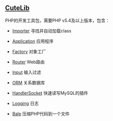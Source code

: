 
## [CuteLib](https://github.com/azhai/CuteLib/)

PHP的开发工具包，需要PHP v5.4及以上版本，包含：

* [Importer](https://github.com/azhai/CuteLib/wiki/Importer/)  寻找并自动加载class

* [Application](https://github.com/azhai/CuteLib/wiki/Application/) 应用程序

* [Factory](https://github.com/azhai/CuteLib/wiki/Factory/)  对象工厂

* [Router](https://github.com/azhai/CuteLib/wiki/Router/)  Web路由

* [Input](https://github.com/azhai/CuteLib/wiki/Input/)  输入过滤

* [ORM](https://github.com/azhai/CuteLib/wiki/ORM/)  关系数据库

* [HandlerSocket](https://github.com/azhai/CuteLib/wiki/HandlerSocket/)  快速读写MySQL的插件

* [Logging](https://github.com/azhai/CuteLib/wiki/Logging/)  日志

* [Bale](https://github.com/azhai/CuteLib/wiki/Bale/)  压缩PHP代码到一个文件



